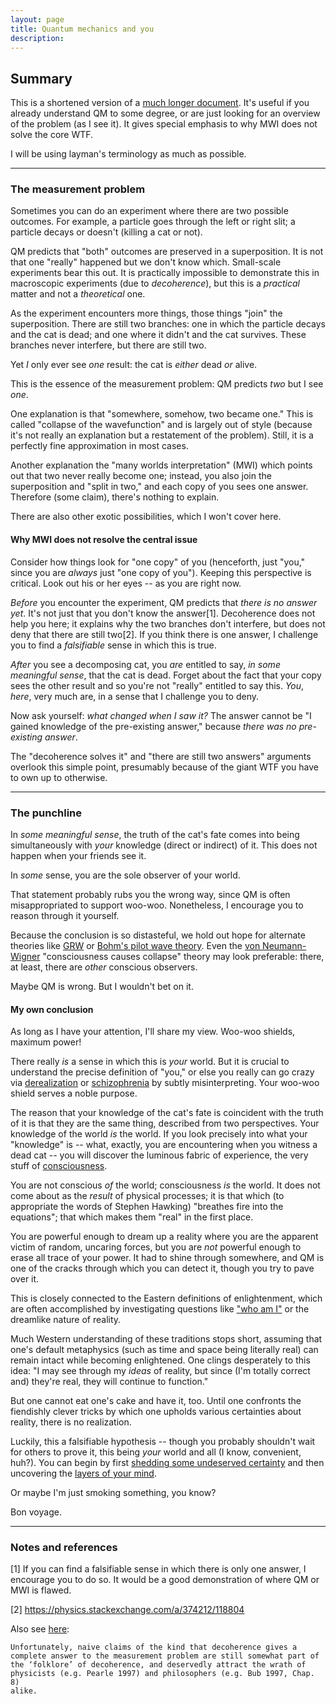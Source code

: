 ```yaml
---
layout: page
title: Quantum mechanics and you
description:
---
```


## Summary

This is a shortened version of a [much longer document](quantum.html).
It's useful if you already understand QM to some degree, or are just
looking for an overview of the problem (as I see it). It gives special
emphasis to why MWI does not solve the core WTF.

I will be using layman's terminology as much as possible.

---

### The measurement problem

Sometimes you can do an experiment where there are two possible
outcomes. For example, a particle goes through the left or right slit;
a particle decays or doesn't (killing a cat or not).

QM predicts that "both" outcomes are preserved in a superposition.
It is not that one "really" happened but we don't know which.
Small-scale experiments bear this out. It is practically impossible
to demonstrate this in macroscopic experiments (due to *decoherence*),
but this is a *practical* matter and not a *theoretical* one.

As the experiment encounters more things, those things "join" the
superposition. There are still two branches: one in which the particle
decays and the cat is dead; and one where it didn't and the cat
survives. These branches never interfere, but there are still two.

Yet *I* only ever see *one* result: the cat is *either* dead *or* alive.

This is the essence of the measurement problem: QM predicts *two* but
I see *one*.

One explanation is that "somewhere, somehow, two became one." This is
called "collapse of the wavefunction" and is largely out of style (because
it's not really an explanation but a restatement of the problem). Still,
it is a perfectly fine approximation in most cases.

Another explanation the "many worlds interpretation" (MWI) which points
out that two never really become one; instead, you also join the
superposition and "split in two," and each copy of you sees one answer.
Therefore (some claim), there's nothing to explain.

There are also other exotic possibilities, which I won't cover here.

#### Why MWI does not resolve the central issue

Consider how things look for "one copy" of you (henceforth, just "you,"
since you are *always* just "one copy of you"). Keeping this perspective
is critical. Look out his or her eyes -- as you are right now.

*Before* you encounter the experiment, QM predicts that *there is no
answer yet*. It's not just that you don't know the answer[1].
Decoherence does not help you here; it explains why the two branches
don't interfere, but does not deny that there are still two[2]. If you
think there is one answer, I challenge you to find a *falsifiable*
sense in which this is true.

*After* you see a decomposing cat, you *are* entitled to say, *in some
meaningful sense*, that the cat is dead. Forget about the fact that your
copy sees the other result and so you're not "really" entitled to say
this. *You*, *here*, very much are, in a sense that I challenge you to
deny.

Now ask yourself: *what changed when I saw it?* The answer cannot be
"I gained knowledge of the pre-existing answer," because *there was no
pre-existing answer*.

The "decoherence solves it" and "there are still two answers" arguments
overlook this simple point, presumably because of the giant WTF you
have to own up to otherwise.

---

### The punchline

In *some meaningful sense*, the truth of the cat's fate comes into
being simultaneously with *your* knowledge (direct or indirect) of it.
This does not happen when your friends see it.

In *some* sense, you are the sole observer of your world.

That statement probably rubs you the wrong way, since QM is often
misappropriated to support woo-woo. Nonetheless, I encourage you to
reason through it yourself.

Because the conclusion is so distasteful, we hold out hope for
alternate theories like [GRW](https://en.wikipedia.org/wiki/Ghirardi%E2%80%93Rimini%E2%80%93Weber_theory)
or [Bohm's pilot wave theory](https://en.wikipedia.org/wiki/De_Broglie%E2%80%93Bohm_theory).
Even the [von Neumann-Wigner](https://en.wikipedia.org/wiki/Von_Neumann%E2%80%93Wigner_interpretation)
"consciousness causes collapse" theory may look preferable: there, at
least, there are *other* conscious observers.

Maybe QM is wrong. But I wouldn't bet on it.

#### My own conclusion

As long as I have your attention, I'll share my view. Woo-woo shields,
maximum power!

There really *is* a sense in which this is *your* world. But it is
crucial to understand the precise definition of "you," or else you
really can go crazy via [derealization](https://en.wikipedia.org/wiki/Derealization)
or [schizophrenia](http://greengaze.blogspot.com/2009/07/g-everything-is-connected-but-some.html)
by subtly misinterpreting. Your woo-woo shield serves a noble purpose.

The reason that your knowledge of the cat's fate is coincident with
the truth of it is that they are the same thing, described from two
perspectives. Your knowledge of the world *is* the world. If you look
precisely into what your "knowledge" is -- what, exactly, you are
encountering when you witness a dead cat -- you will discover the
luminous fabric of experience, the very stuff of
[consciousness](consciousness.html).

You are not conscious *of* the world; consciousness *is* the world.
It does not come about as the *result* of physical processes; it is that
which (to appropriate the words of Stephen Hawking) "breathes fire into
the equations"; that which makes them "real" in the first place.

You are powerful enough to dream up a reality where you are the apparent
victim of random, uncaring forces, but you are *not* powerful enough
to erase all trace of your power. It had to shine through somewhere,
and QM is one of the cracks through which you can detect it, though you
try to pave over it.

This is closely connected to the Eastern definitions of enlightenment,
which are often accomplished by investigating questions like
["who am I"](https://www.sriramanamaharshi.org/teachings/instructions/)
or the dreamlike nature of reality.

Much Western understanding of these traditions stops short, assuming
that one's default metaphysics (such as time and space
being literally real) can remain intact while becoming enlightened.
One clings desperately to this idea: "I may see through my *ideas* of
reality, but since (I'm totally correct and) they're real, they will
continue to function."

But one cannot eat one's cake and have it, too. Until one confronts the
fiendishly clever tricks by which one upholds various certainties about
reality, there is no realization.

Luckily, this a falsifiable hypothesis -- though you probably shouldn't
wait for others to prove it, this being *your* world and all (I know,
convenient, huh?). You can
begin by first [shedding some undeserved certainty](radical-skepticism.html)
and then uncovering the [layers of your mind](layers-of-mind.html).

Or maybe I'm just smoking something, you know?

Bon voyage.

---

### Notes and references

[1] If you can find a falsifiable sense in which there is only one
answer, I encourage you to do so. It would be a good demonstration of
where QM or MWI is flawed.

[2] https://physics.stackexchange.com/a/374212/118804

Also see [here](https://plato.stanford.edu/entries/qm-decoherence/#SolMeaPro):
```
Unfortunately, naive claims of the kind that decoherence gives a
complete answer to the measurement problem are still somewhat part of
the ‘folklore’ of decoherence, and deservedly attract the wrath of
physicists (e.g. Pearle 1997) and philosophers (e.g. Bub 1997, Chap. 8)
alike.
```
